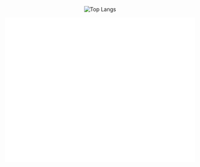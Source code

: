 <p align="center">
  <img 
    src="https://github-readme-stats.vercel.app/api/top-langs/?username=noxYJZeng&layout=compact&langs_count=12&theme=dark&card_width=500&size_weight=0.5&count_weight=0.01" 
    alt="Top Langs" 
  />
</p>


<p align="center">
  <img src="./metrics.svg" alt="GitHub Metrics" />
</p>

